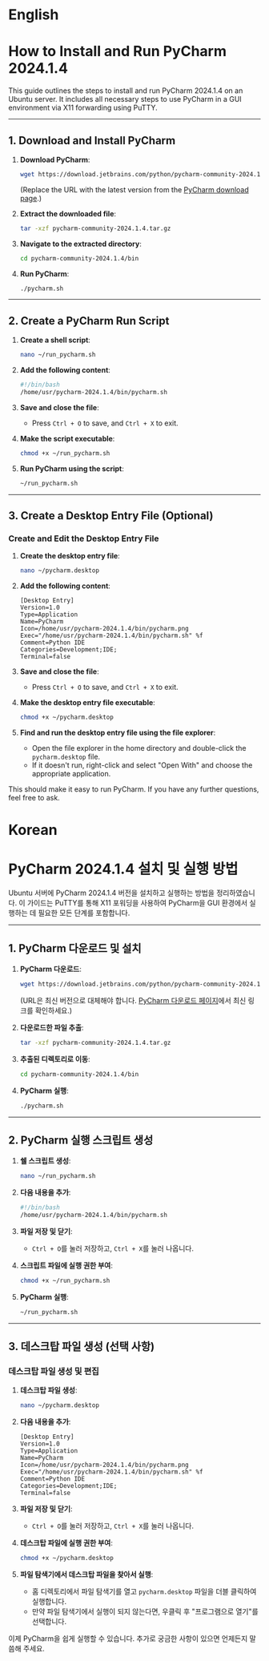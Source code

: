# English

# How to Install and Run PyCharm 2024.1.4

This guide outlines the steps to install and run PyCharm 2024.1.4 on an Ubuntu server. It includes all necessary steps to use PyCharm in a GUI environment via X11 forwarding using PuTTY.

---

## 1. Download and Install PyCharm

1. **Download PyCharm**:
    ```bash
    wget https://download.jetbrains.com/python/pycharm-community-2024.1.4.tar.gz
    ```
    (Replace the URL with the latest version from the [PyCharm download page](https://www.jetbrains.com/pycharm/download/#section=linux).)

2. **Extract the downloaded file**:
    ```bash
    tar -xzf pycharm-community-2024.1.4.tar.gz
    ```

3. **Navigate to the extracted directory**:
    ```bash
    cd pycharm-community-2024.1.4/bin
    ```

4. **Run PyCharm**:
    ```bash
    ./pycharm.sh
    ```

---

## 2. Create a PyCharm Run Script

1. **Create a shell script**:
    ```bash
    nano ~/run_pycharm.sh
    ```

2. **Add the following content**:
    ```bash
    #!/bin/bash
    /home/usr/pycharm-2024.1.4/bin/pycharm.sh
    ```

3. **Save and close the file**:
    - Press `Ctrl + O` to save, and `Ctrl + X` to exit.

4. **Make the script executable**:
    ```bash
    chmod +x ~/run_pycharm.sh
    ```

5. **Run PyCharm using the script**:
    ```bash
    ~/run_pycharm.sh
    ```

---

## 3. Create a Desktop Entry File (Optional)

### Create and Edit the Desktop Entry File

1. **Create the desktop entry file**:
    ```bash
    nano ~/pycharm.desktop
    ```

2. **Add the following content**:
    ```plaintext
    [Desktop Entry]
    Version=1.0
    Type=Application
    Name=PyCharm
    Icon=/home/usr/pycharm-2024.1.4/bin/pycharm.png
    Exec="/home/usr/pycharm-2024.1.4/bin/pycharm.sh" %f
    Comment=Python IDE
    Categories=Development;IDE;
    Terminal=false
    ```

3. **Save and close the file**:
    - Press `Ctrl + O` to save, and `Ctrl + X` to exit.

4. **Make the desktop entry file executable**:
    ```bash
    chmod +x ~/pycharm.desktop
    ```

5. **Find and run the desktop entry file using the file explorer**:
    - Open the file explorer in the home directory and double-click the `pycharm.desktop` file.
    - If it doesn't run, right-click and select "Open With" and choose the appropriate application.

This should make it easy to run PyCharm. If you have any further questions, feel free to ask.

# Korean

# PyCharm 2024.1.4 설치 및 실행 방법

Ubuntu 서버에 PyCharm 2024.1.4 버전을 설치하고 실행하는 방법을 정리하였습니다. 이 가이드는 PuTTY를 통해 X11 포워딩을 사용하여 PyCharm을 GUI 환경에서 실행하는 데 필요한 모든 단계를 포함합니다.

---

## 1. PyCharm 다운로드 및 설치

1. **PyCharm 다운로드**:
    ```bash
    wget https://download.jetbrains.com/python/pycharm-community-2024.1.4.tar.gz
    ```
    (URL은 최신 버전으로 대체해야 합니다. [PyCharm 다운로드 페이지](https://www.jetbrains.com/pycharm/download/#section=linux)에서 최신 링크를 확인하세요.)

2. **다운로드한 파일 추출**:
    ```bash
    tar -xzf pycharm-community-2024.1.4.tar.gz
    ```

3. **추출된 디렉토리로 이동**:
    ```bash
    cd pycharm-community-2024.1.4/bin
    ```

4. **PyCharm 실행**:
    ```bash
    ./pycharm.sh
    ```

---

## 2. PyCharm 실행 스크립트 생성

1. **쉘 스크립트 생성**:
    ```bash
    nano ~/run_pycharm.sh
    ```

2. **다음 내용을 추가**:
    ```bash
    #!/bin/bash
    /home/usr/pycharm-2024.1.4/bin/pycharm.sh
    ```

3. **파일 저장 및 닫기**:
    - `Ctrl + O`를 눌러 저장하고, `Ctrl + X`를 눌러 나옵니다.

4. **스크립트 파일에 실행 권한 부여**:
    ```bash
    chmod +x ~/run_pycharm.sh
    ```

5. **PyCharm 실행**:
    ```bash
    ~/run_pycharm.sh
    ```

---

## 3. 데스크탑 파일 생성 (선택 사항)

### 데스크탑 파일 생성 및 편집

1. **데스크탑 파일 생성**:
    ```bash
    nano ~/pycharm.desktop
    ```

2. **다음 내용을 추가**:
    ```plaintext
    [Desktop Entry]
    Version=1.0
    Type=Application
    Name=PyCharm
    Icon=/home/usr/pycharm-2024.1.4/bin/pycharm.png
    Exec="/home/usr/pycharm-2024.1.4/bin/pycharm.sh" %f
    Comment=Python IDE
    Categories=Development;IDE;
    Terminal=false
    ```

3. **파일 저장 및 닫기**:
    - `Ctrl + O`를 눌러 저장하고, `Ctrl + X`를 눌러 나옵니다.

4. **데스크탑 파일에 실행 권한 부여**:
    ```bash
    chmod +x ~/pycharm.desktop
    ```

5. **파일 탐색기에서 데스크탑 파일을 찾아서 실행**:
    - 홈 디렉토리에서 파일 탐색기를 열고 `pycharm.desktop` 파일을 더블 클릭하여 실행합니다.
    - 만약 파일 탐색기에서 실행이 되지 않는다면, 우클릭 후 "프로그램으로 열기"를 선택합니다.

이제 PyCharm을 쉽게 실행할 수 있습니다. 추가로 궁금한 사항이 있으면 언제든지 말씀해 주세요.
